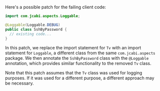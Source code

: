 Here's a possible patch for the failing client code:

```java
import com.jcabi.aspects.Loggable;

@Loggable(Loggable.DEBUG)
public class SshByPassword {
  // existing code...
}
```

In this patch, we replace the import statement for `Tv` with an import statement for `Loggable`, a different class from the same `com.jcabi.aspects` package. We then annotate the `SshByPassword` class with the `@Loggable` annotation, which provides similar functionality to the removed `Tv` class.

Note that this patch assumes that the `Tv` class was used for logging purposes. If it was used for a different purpose, a different approach may be necessary.